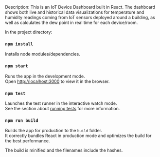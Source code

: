 Description: This is an IoT Device Dashboard built in React. The dashboard shows both live and historical data visualizations for temperature and humidity readings coming from IoT sensors deployed around a building, as well as calculates the dew point in real time for each device/room.


In the project directory:

### `npm install`
Installs node modules/dependencies.<br>

### `npm start`

Runs the app in the development mode.<br>
Open [http://localhost:3000](http://localhost:3000) to view it in the browser.

### `npm test`

Launches the test runner in the interactive watch mode.<br>
See the section about [running tests](https://facebook.github.io/create-react-app/docs/running-tests) for more information.

### `npm run build`

Builds the app for production to the `build` folder.<br>
It correctly bundles React in production mode and optimizes the build for the best performance.

The build is minified and the filenames include the hashes.<br>
